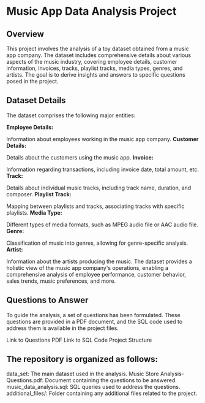 # Music App Data Analysis Project
## Overview
This project involves the analysis of a toy dataset obtained from a music app company. The dataset includes comprehensive details about various aspects of the music industry, covering employee details, customer information, invoices, tracks, playlist tracks, media types, genres, and artists. The goal is to derive insights and answers to specific questions posed in the project.

## Dataset Details
The dataset comprises the following major entities:

**Employee Details:**

Information about employees working in the music app company.
**Customer Details:**

Details about the customers using the music app.
**Invoice:**

Information regarding transactions, including invoice date, total amount, etc.
**Track:**

Details about individual music tracks, including track name, duration, and composer.
**Playlist Track:**

Mapping between playlists and tracks, associating tracks with specific playlists.
**Media Type:**

Different types of media formats, such as MPEG audio file or AAC audio file.
**Genre:**

Classification of music into genres, allowing for genre-specific analysis.
**Artist:**

Information about the artists producing the music.
The dataset provides a holistic view of the music app company's operations, enabling a comprehensive analysis of employee performance, customer behavior, sales trends, music preferences, and more.


## Questions to Answer
To guide the analysis, a set of questions has been formulated. These questions are provided in a PDF document, and the SQL code used to address them is available in the project files.

Link to Questions PDF
Link to SQL Code
Project Structure
## The repository is organized as follows:

data_set: The main dataset used in the analysis.
Music Store Analysis-Questions.pdf: Document containing the questions to be answered.
music_data_analysis.sql: SQL queries used to address the questions.
additional_files/: Folder containing any additional files related to the project.
